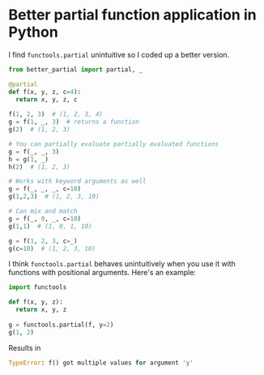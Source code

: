 # Better partial function application in Python

I find `functools.partial` unintuitive so I coded up a better version.

```python
from better_partial import partial, _

@partial
def f(x, y, z, c=4):
  return x, y, z, c
  
f(1, 2, 3)  # (1, 2, 3, 4)
g = f(1, _, 3)  # returns a function
g(2)  # (1, 2, 3)

# You can partially evaluate partially evaluated functions
g = f(_, _, 3)
h = g(1, _)
h(2)  # (1, 2, 3)

# Works with keyword arguments as well
g = f(_, _, _, c=10)
g(1,2,3)  # (1, 2, 3, 10)

# Can mix and match
g = f(_, 0, _, c=10)
g(1,1)  # (1, 0, 1, 10)

g = f(1, 2, 3, c=_)
g(c=10)  # (1, 2, 3, 10)
```


I think `functools.partial` behaves unintuitively when you use it with functions with positional arguments. Here's an example:

```python
import functools

def f(x, y, z):
  return x, y, z
 
g = functools.partial(f, y=2)
g(1, 2)
```

Results in

```python
TypeError: f() got multiple values for argument 'y'
```
